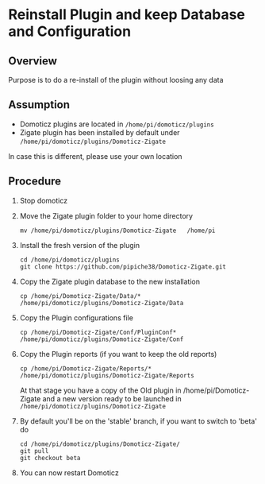 # Reinstall Plugin and keep Database and Configuration


## Overview

Purpose is to do a re-install of the plugin without loosing any data



## Assumption

* Domoticz plugins are located in ```/home/pi/domoticz/plugins ``` 
* Zigate plugin has been installed by default under ```/home/pi/domoticz/plugins/Domoticz-Zigate```

In case this is different, please use your own location


## Procedure

1. Stop domoticz

1. Move the Zigate plugin folder to your home directory

   ```mv /home/pi/domoticz/plugins/Domoticz-Zigate   /home/pi```
   
1. Install the fresh version of the plugin

   ```
   cd /home/pi/domoticz/plugins
   git clone https://github.com/pipiche38/Domoticz-Zigate.git
   ```
   
1. Copy the Zigate plugin database to the new installation

   ```
   cp /home/pi/Domoticz-Zigate/Data/* /home/pi/domoticz/plugins/Domoticz-Zigate/Data
   ```
   
1. Copy the Plugin configurations file

   ```
   cp /home/pi/Domoticz-Zigate/Conf/PluginConf* /home/pi/domoticz/plugins/Domoticz-Zigate/Conf
   ```
   
1. Copy the Plugin reports (if you want to keep the old reports)

   ```
   cp /home/pi/Domoticz-Zigate/Reports/* /home/pi/domoticz/plugins/Domoticz-Zigate/Reports
   ```
   
   At that stage you have a copy of the Old plugin in /home/pi/Domoticz-Zigate and a new version ready to be launched in ```/home/pi/domoticz/plugins/Domoticz-Zigate```

1. By default you'll be on the 'stable' branch, if you want to switch to 'beta' do

   ```
   cd /home/pi/domoticz/plugins/Domoticz-Zigate/
   git pull
   git checkout beta
   ```

1. You can now restart Domoticz
